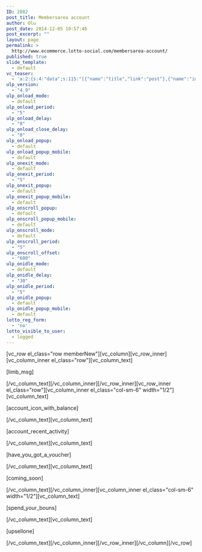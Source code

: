 ```yaml
---
ID: 2082
post_title: Membersarea account
author: Olu
post_date: 2014-12-05 10:57:46
post_excerpt: ""
layout: page
permalink: >
  http://www.ecommerce.lotto-social.com/membersarea-account/
published: true
slide_template:
  - default
vc_teaser:
  - 'a:2:{s:4:"data";s:115:"[{"name":"title","link":"post"},{"name":"image","image":"featured","link":"none"},{"name":"text","mode":"excerpt"}]";s:7:"bgcolor";s:0:"";}'
ulp_version:
  - "4.9"
ulp_onload_mode:
  - default
ulp_onload_period:
  - "5"
ulp_onload_delay:
  - "0"
ulp_onload_close_delay:
  - "0"
ulp_onload_popup:
  - default
ulp_onload_popup_mobile:
  - default
ulp_onexit_mode:
  - default
ulp_onexit_period:
  - "5"
ulp_onexit_popup:
  - default
ulp_onexit_popup_mobile:
  - default
ulp_onscroll_popup:
  - default
ulp_onscroll_popup_mobile:
  - default
ulp_onscroll_mode:
  - default
ulp_onscroll_period:
  - "5"
ulp_onscroll_offset:
  - "600"
ulp_onidle_mode:
  - default
ulp_onidle_delay:
  - "30"
ulp_onidle_period:
  - "5"
ulp_onidle_popup:
  - default
ulp_onidle_popup_mobile:
  - default
lotto_reg_form:
  - 'no'
lotto_visible_to_user:
  - logged
---
```

[vc_row el_class="row memberNew"][vc_column][vc_row_inner][vc_column_inner el_class="row"][vc_column_text]

[limb_msg]

[/vc_column_text][/vc_column_inner][/vc_row_inner][vc_row_inner el_class="row"][vc_column_inner el_class="col-sm-6" width="1/2"][vc_column_text]

[account_icon_with_balance]

[/vc_column_text][vc_column_text]

[account_recent_activity]

[/vc_column_text][vc_column_text]

[have_you_got_a_voucher]

[/vc_column_text][vc_column_text]

[coming_soon]

[/vc_column_text][/vc_column_inner][vc_column_inner el_class="col-sm-6" width="1/2"][vc_column_text]

[spend_your_bouns]

[/vc_column_text][vc_column_text]

[upsellone]

[/vc_column_text][/vc_column_inner][/vc_row_inner][/vc_column][/vc_row]